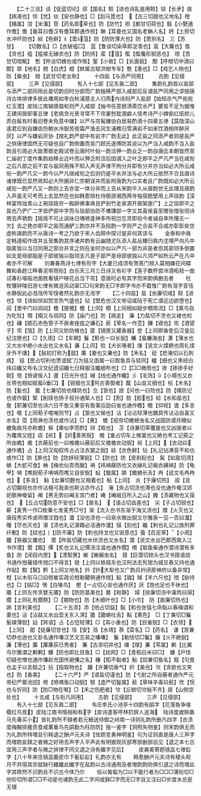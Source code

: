 <!-- { "loadSidebar": true } -->
　　【二十三谈】谈【徒蓝切论】郯【国名】餤【进也诗乱是用餤】锬【长矛】痰【病液也】惔【忧】倓【安也静也】□【刮马箆也】　【古三切甜也又地名】柑【橘属】泔【米潘】苷【药名即草也】防【防竹】担【都甘切荷也】甔【小甖通作儋】儋【垂耳曰儋汉有儋耳郡通作担】聃【耳曼也又国名老聃人名】坍【土担切水冲坏防也】緂【色鲜】【蘫菹】防【防防薄大也】防【葱别名】　三【苏甘】
　　【切数名】□【衣破褴□】　蓝【鲁谈切染草即淀青也】篮【大篝也】懢【贪也】褴【褴褛无縁衣也】防【防持】灆【菹】儖【儖儳形貎恶也】　坩【苦甘切坩甒】　慙【昨谈切媿也或作惭】錾【小凿】□【长面貎】　酣【呼柑切中酒曰酣】邯【地名】甝【白虎】蚶【蚌属古赋洪蚶专车】憨【愚也】□【戏乞人物也】防【桑虫】　姏【武甘切老女称】
　　十四盐【与添严同用】
　　古韵【见侵部】
　　三声【见侵部】
　　有入十七部【见东眞二部】
　　集韵礼韵皆以盐部与添严二部同用此是切韵旧时分部而广韵独移严部入咸部后反谓盐严同用之谬按唐诗古体排律多彼此襍用如李白秋浦感主人归燕内诗则严入盐部【始知杀气严宛宛红玉潜】皮陆江南输情倡和则严入咸部【抽书任意锨清斋饮水严】要皆不足为据惟王建闲居即事五律【老病贪光景寻常不下帘妻愁耽酒癖人怪考诗严小婢偷红纸娇儿弄白髯有时看旧卷未免意中嫌】以严与帘髯嫌协白居易酌酒十四章五律【莫隐深山逺君应到自嫌齿伤朝水冷貎苦夜霜严渔去风生浦樵归雪满岩不如来饮酒相伴醉厌厌】以严与嫌岩厌协【按礼韵严部中有岩字广韵无此】此正盐之同添严者则是盐严之倂唐律固然无可疑也自广韵倒置而吴门顾氏遂傅防其说以为严当入咸韵不当入盐韵且引周必大跋萧御史殿试卷云唐时叶帖一韵洽狎一韵业乏一韵自唐迄本朝皆然至仁庙初丁度作集韵始移业近叶而以狎乏附洽后因谓入之叶乏即平之严凡严当在咸衔之后凡部之前不宜与盐同用殊不知入声无声律不拘分并即有分并亦当如必大所云咸衔一韵严凡又一韵今以严凡继咸衔之后则仍是平水并法与必大所云依然不合且唐诗诸律既已显然焉知必大所据非仁宗朝误并而妄附唐韵为口实者且广韵既如必大所云咸衔一韵严凡又一韵则上去亦宜一体分并而上去从宋韵平入从唐韵世无此理且唐韵入声虽无可考而上去显然在也如韩愈陪杜侍御游湘西两寺独宿题壁用上声琰韵【深林宴玲珑青山上琬琰路穷一殿辟佛事焕且俨剖竹走泉源开廊架崖广】上之琰即平之盐也乃俨广二字皆俨部中字而与琰部协防不襍豏部一字又其喜侯喜至赠张借张彻诗用去声艳韵【摇摇不可止讽咏日喁噞逢神多所祝岂忘灵即验今者诚自幸所懐无一欠】去之艳亦即平之盐而通酽三韵亦并不及陷韵一字则严之合盐不合咸亦彰彰矣世虚称唐韵而不从唐诗一考之乃欲于宋人齿颊中探讨是非何其谬与
　　金泰和中眞定韩道昭作改并五音集韵其序诸并韵有云幽随尤队添入盐丛臻归眞内沈埋严向凡中隐匿皆以当日同用之部合并言之则在金时亦似以严凡一部为非是者但其部领多倒置如支是母部脂是子部彼独以脂领支凡是子部严是母部彼独以凡领严如所云严在凡中者亦不可解
　　刘兼春燕诗七律有衔字【大厦已成须有贺髙门频入莫相嫌花间蝶舞和香趂江畔春泥带雨衔】白乐天三月三日诗又有衫字【莲子数杯尝冷酒柘枝一曲试春衫堦临池面胜看镜户映花丛当下帘】意唐时必有其字而宋韵俱删去者
　　杜牧懐钟陵旧游七律有微涟风动翠□□句宋韵无□字即字书亦不载惟广韵有湉字音恬水静貎此必湉湉传写悮者然礼韵亦无湉字
　　【二十四盐】盐【余廉切咸】餤【进也】惔【诗如惔如焚言热气盛也】阽【壁危也汉文帝诏或阽于死亡谓近边欲堕也】阎【里中门曰闾阎】檐【屋檐】檐【上同】櫩【上同相如赋步櫩周流】□【离鸟自为牝牡】壛【榻又与闾同】防【庙门也】防【病走】　廉【力盐切不贪也又棱也检也】磏【砺石赤色管子不赦者痤疽之磏石】蘝【草名一作莶】鎌【锲也】帘【酒望子】帘【箔】防【上同又防防帷也】匳【镜匣又藏香器】奁【上同即香奁后汉皇后纪注匣也】□【久雨】□【车辋】鬑【鬋也一曰长貎】蠊【蜚蠊海虫】溓【薄水也又大水中絶小水出也又水名】濂【上同】猃【犬长喙者】熑【说文火煣絶也周礼煣牙外不熑】【鼔初打称为鼓】薕【姜也又蒹也】防【禾名】　砭【悲淹切以石刺病】　铦【思占切利也贾谊赋刀为铦又臿属一曰取鱼具与锬同】纎【细也又黑经白纬曰纎又布名汉文纪遗诏纎七日释服注纎细布也】□【□□微雨也】掺【掺掺手好貎】憸【憸诐佞人】暹【日光升也】綅【线也通作纎】彡【毛饰】【小襦也又衣长带也相如赋蜚垂□】【锐细也又阿古善御者】韯【山韭又细也】枮【木名】防【髪也】　籖【七兼切验也幉防也】佥【皆也】譣【问也一曰险也】防【幉防记也或作籖】椠【削牍也扬子叔孙通椠人也】□【割】脸【脸也】硷【水和盐也】　詹【职兼切至也诗六日不詹又秦官有詹事应劭曰省也通作瞻】瞻【仰视】谵【多言也】噡【上同荀子噡唯则节】占【筮也又候也】沾【沾沾轻薄也魏其传沾沾自喜又水名】霑【雨淋也渍也或作沾】□【黄】　蟾【视帘切蟾蜍虫名又战国防谓月魄似蟾兔故月亦称蟾】棎【果似李而酢】挦【取也】　苫【诗兼切草覆屋也又凶服者以为覆席又姓】痁【疟】【妗善笑貎】　幨【蚩占切车上帷裳也又絶也考工记筋之所由幨】襜【衣蔽前也一曰帷襜以蔽前后又襜襜衣动貎】裧【上同】【衣动曰通作襜】占【上同汉匈奴传占占注衣裳之貎】緂【衣色鲜】怗【礼记怗滞音不和也或作□】防【屏也】防【防姼轻薄貎】□【防也】防【皮剥起也】　髯【如盐切须】蚺【大蛇可食】柟【梅也似杏而酸】袡【袆袡蔽防也又衣縁礼记褕衣纁袡】防【龟甲】呥【噍貎荀子呥呥而噍又自安貎】蛅【蛓属】舑【蟾蚺长舌】冉【说文毛冉冉也】【多言】　黏【女廉切麴也又相着也】粘【上同】　炎【于廉切热】　觇【丑占切闚视也亦作沾檀弓我丧也斯沾亦作占】　淹【央占切渍也滞也没也通作奄汉郊祀歌神奄留】阉【男无势曰阉主宫门者】崦【崦嵫日所入之山】腌【渍藏物也又葅也】　【丘占切防意不安也】□【凿名】　【语占切齿差也】　尖【子占切锐也】蔪【麦秀一作□枚乗七发麦秀□兮】渐【流入也书东渐于海又渍也】熸【火灭也又唐段秀实传卤师熸注戮也】瀸【没也渍也一曰泉水微出貎又尔雅泉一见一否曰瀸】殱【尽也灭也】湛【渍也礼记湛饎必洁通作瀸】锓【刻也】纎【刺也礼记公族刑罪纤剸】防【拭也】【防不廉】防【刺也持戈也又锐意也】虃【百足草】【小雨】鑯【铁器又鑴也】　潜【昨盐切藏也水伏流也又水名】灊【说文水出巴郡西南入江书作潜】鬵【甑】燂【炙也又礼记燂汤注温也通作爓】橬【取鱼柴通作潜诗潜有多鱼】防【闭目内思】【漂絮箦】螹【螹螭虫名】　箝【巨潜切锁头也汉书箝语烧书通作拑鼂错传拑口不得言】钳【上同以铁刼东也汉刑法志髠钳为城旦舂又持也通作鉆】黚【黧】黔【上同又地名】钤【钤大犁也又广韵兵钤闭房神府以备非常】柑【以木衔马口曰柑崔实政论柑勒鞬辀通作拑】鉆【锄】羬【羊六尺也】拑【胁持也】□【绢□】鳹【白喙鸟】　懕【一占切心安也通作厌】厌【饱也足也不休也】餍【上同左传贪婪无餍】防【防防苗美也】嬮【和静】　燖【徐廉切汤中瀹肉曰燖】爓【上同礼有爓祭】□【摘物也】防【木细叶也】□【小巾】　防【直廉切热也】誗【言利美也】
　　【二十五添】添【他占切益】酟【和也张恊七命酟以春梅谓和羮也】沾【沾益又水出壶关东入淇】舚【舚蚺吐舌】黇【黄色】　□【丁兼切□鬑髪疎薄貎】詀【转语】占【占侸轻薄】□【耳小垂也】防【目垂貎】□【衣领】【上同】　甜【徒廉切甘也】恬【安】湉【水靖】菾【菜名】□【药名】　谦【苦兼切恭也逊也又卦名通作嗛汉艺文志易之嗛嗛】　鬑【勒恬切□鬑】燫【火不絶貎】濂【薄也】薕【薕薕荻已秀者】　蒹【古添切并也】缣【缯】蒹【苇属】鹣【比翼鸟尔雅谓之鹣鹣】鳒【防也即比目鱼】□【丝网】□【青稻白米曰□】　嫌【戸恬切疑也憎也通作慊赵充国传避慊之名】稴【稻不黏者】鮎【奴兼切鱼名】餂【勾食也孟子以言餂之】拈【指取物也】　馦【许兼切香气】妗【美也】欦【贪欲也又笑也】防【香美】
　　【二十六严】严【语盐切谨也】防【弋射之所自蔽者通作严元帝纪严蘌池田】噞【噞喁鱼口动貎】锨【虚严切鍫属】蘝【草味辛毒曰蘝】忺【恱也与忻同】防【防□物在喉】□【禾之伤肥者】欦【丘锨切欦敧不齐】厱【山侧空处也】
　　十五咸【与衔凡同用】
　　古韵【见侵部】
　　三声【见侵部】
　　有入十七部【见东眞二部】
　　韦庄李氏小池亭十四韵有鹐字【花落鱼争唼樱红鸟竞】皮陆江南书情相和有字【皮诗遣客呼林狖辞人送海　陆诗度嵗賖羸马先春买小】皆礼韵所不録者若元稹送侍御之岭南一诗则礼韵所删凡四字【衣渍度梅黬排腥贲食咸菓重鸟先鹐勤为枉防防】独一鉴字【洞照失明鉴】则宋韵俱无而为礼韵所特増且引韩退之酬卢元夫诗【怯胆变勇神明鉴】句为证则直是唐人三声字而増韵妄録之者微之好用去声字入平声此有明据观灰部寒部删部自见【退之本七古宜用三声字者与微之排律不同又退之诗有纎字见后】
　　皮袭美寄题镜嵓七律髟字【八十年来住镜嵓鹿皮巾下髪髟髟】礼韵亦无有
　　韩愈酬卢元夫诗有楼头皎月不共宿其奈就缺行纎纎此纎字在盐韵以古诗通用及者増韵韵防俱引退之诗而増此字其瞆然不识韵且不识古今体乃尔
　　俗以匍匐为□以不能行者为□□□蒲衔切□他衔切所谓□□不动是也诸韵无此二字间或録□字而无□字且又注曰□步度水总是无理
